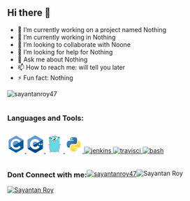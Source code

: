 ## Hi there 👋

<!--
**sayantanroy47/sayantanroy47** is a ✨ _special_ ✨ repository because its `README.md` (this file) appears on your GitHub profile.

Here are some ideas to get you started:

- 🔭 I’m currently working on ...
- 🌱 I’m currently learning ...
- 👯 I’m looking to collaborate on ...
- 🤔 I’m looking for help with ...
- 💬 Ask me about ...
- 📫 How to reach me: ...
- 😄 Pronouns: ...
- ⚡ Fun fact: ...
-->


- 🔭 I’m currently working on a project named Nothing
- 🌱 I’m currently working in Nothing
- 👯 I’m looking to collaborate with Noone
- 🤔 I’m looking for help for Nothing
- 💬 Ask me about Nothing
- 📫 How to reach me: will tell you later
- ⚡ Fun fact: Nothing
<p align="left"> <img src="https://komarev.com/ghpvc/?username=sayantanroy47&label=Profile%20views&color=0e75b6&style=flat" alt="sayantanroy47" /> </p>
<div style="display: flex; flex-wrap: wrap; align-items: center; margin-bottom: 50px;">
  <h3 align="left">Languages and Tools:</h3>
  <p align="left"> <a href="https://www.cprogramming.com/" target="_blank" rel="noreferrer"> <img src="https://raw.githubusercontent.com/devicons/devicon/master/icons/c/c-original.svg" alt="c" width="40" height="40"/> </a> <a href="https://www.w3schools.com/cpp/" target="_blank" rel="noreferrer"> <img src="https://raw.githubusercontent.com/devicons/devicon/master/icons/cplusplus/cplusplus-original.svg" alt="cplusplus" width="40" height="40"/> </a> <a href="https://golang.org" target="_blank" rel="noreferrer"> <img src="https://raw.githubusercontent.com/devicons/devicon/master/icons/go/go-original.svg" alt="go" width="40" height="40"/> </a> <a href="https://www.python.org" target="_blank" rel="noreferrer"> <img src="https://raw.githubusercontent.com/devicons/devicon/master/icons/python/python-original.svg" alt="python" width="40" height="40"/> </a> </a> <a href="https://www.jenkins.io" target="_blank" rel="noreferrer"> <img src="https://www.vectorlogo.zone/logos/jenkins/jenkins-icon.svg" alt="jenkins" width="40" height="40"/> </a> <a href="https://travis-ci.org" target="_blank" rel="noreferrer"> <img src="https://www.vectorlogo.zone/logos/travis-ci/travis-ci-icon.svg" alt="travisci" width="40" height="40"/> </a> <a href="https://www.gnu.org/software/bash/" target="_blank" rel="noreferrer"> <img src="https://www.vectorlogo.zone/logos/gnu_bash/gnu_bash-icon.svg" alt="bash" width="40" height="40"/> </a> </p>
<h3 align="left">Dont Connect with me:</h3>
<p align="left">
<a href="[[https://linkedin.com/in/sayantanroy47](https://www.linkedin.com/in/sayantan-roy-17862473/)](https://www.linkedin.com/in/sayantan-roy-17862473/)" target="blank"><img align="center" src="https://raw.githubusercontent.com/rahuldkjain/github-profile-readme-generator/master/src/images/icons/Social/linked-in-alt.svg" alt="sayantanroy47" height="30" width="40" /></a>
</p>
</h3>
<img src="https://github-readme-streak-stats.herokuapp.com/?user=sayantanroy47&theme=black-ice&hide_border=true&stroke=0000&background=0D1117&ring=e05397&fire=e05397&currStreakLabel=e05397" alt="Sayantan Roy" />
<a href="https://github.com/sayantanroy47"><img src="https://github-profile-trophy.vercel.app/?username=sayantanroy47&margin-w=5&theme=radical" alt="Sayantan Roy" />
</div>
